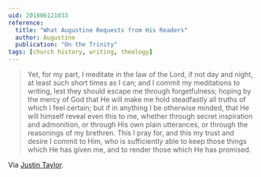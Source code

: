```yaml
---
uid: 201806121033
reference: 
  title: "What Augustine Requests from His Readers"
  author: Augustine
  publication: "On the Trinity"
tags: [church history, writing, theology]
---
```


 > Yet, for my part, I meditate in the law of the Lord, if not day and night, at least such short times as I can; and I commit my meditations to writing, lest they should escape me through forgetfulness; hoping by the mercy of God that He will make me hold steadfastly all truths of which I feel certain; but if in anything I be otherwise minded, that He will himself reveal even this to me, whether through secret inspiration and admonition, or through His own plain utterances, or through the reasonings of my brethren. This I pray for, and this my trust and desire I commit to Him, who is sufficiently able to keep those things which He has given me, and to render those which He has promised.

Via [Justin Taylor](https://www.thegospelcoalition.org/blogs/justin-taylor/every-theologian-talk-readers/).
